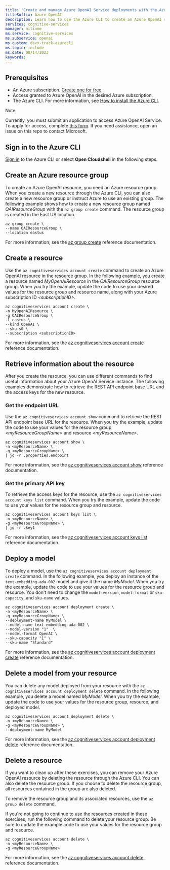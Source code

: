 ```yaml
---
title: 'Create and manage Azure OpenAI Service deployments with the Azure CLI'
titleSuffix: Azure OpenAI
description: Learn how to use the Azure CLI to create an Azure OpenAI resource and manage deployments with the Azure OpenAI Service.
services: cognitive-services
manager: nitinme
ms.service: cognitive-services
ms.subservice: openai
ms.custom: devx-track-azurecli
ms.topic: include
ms.date: 08/14/2023
keywords:
---
```


## Prerequisites

- An Azure subscription. <a href="https://azure.microsoft.com/free/ai-services" target="_blank">Create one for free</a>.
- Access granted to Azure OpenAI in the desired Azure subscription.
- The Azure CLI. For more information, see [How to install the Azure CLI](/cli/azure/install-azure-cli).

> [!NOTE]
> Currently, you must submit an application to access Azure OpenAI Service. To apply for access, complete [this form](https://aka.ms/oai/access). If you need assistance, open an issue on this repo to contact Microsoft.

## Sign in to the Azure CLI

[Sign in](/cli/azure/authenticate-azure-cli) to the Azure CLI or select **Open Cloudshell** in the following steps.

## Create an Azure resource group

To create an Azure OpenAI resource, you need an Azure resource group. When you create a new resource through the Azure CLI, you can also create a new resource group or instruct Azure to use an existing group. The following example shows how to create a new resource group named _OAIResourceGroup_ with the `az group create` command. The resource group is created in the East US location. 

```azurecli-interactive
az group create \
--name OAIResourceGroup \
--location eastus
```

For more information, see the [az group create](/cli/azure/group?view=azure-cli-latest&preserve-view=true#az-group-create) reference documentation.

## Create a resource

Use the `az cognitiveservices account create` command to create an Azure OpenAI resource in the resource group. In the following example, you create a resource named _MyOpenAIResource_ in the _OAIResourceGroup_ resource group. When you try the example, update the code to use your desired values for the resource group and resource name, along with your Azure subscription ID _\<subscriptionID>_.

```azurecli-interactive
az cognitiveservices account create \
-n MyOpenAIResource \
-g OAIResourceGroup \
-l eastus \
--kind OpenAI \
--sku s0 \
--subscription <subscriptionID>
```

For more information, see the [az cognitiveservices account create](/cli/azure/cognitiveservices/account?view=azure-cli-latest&preserve-view=true#az-cognitiveservices-account-create) reference documentation.

## Retrieve information about the resource

After you create the resource, you can use different commands to find useful information about your Azure OpenAI Service instance. The following examples demonstrate how to retrieve the REST API endpoint base URL and the access keys for the new resource.

### Get the endpoint URL

Use the `az cognitiveservices account show` command to retrieve the REST API endpoint base URL for the resource. When you try the example, update the code to use your values for the resource group _\<myResourceGroupName>_ and resource _\<myResourceName>_.

```azurecli-interactive
az cognitiveservices account show \
-n <myResourceName> \
-g <myResourceGroupName> \
| jq -r .properties.endpoint
```

For more information, see the [az cognitiveservices account show](/cli/azure/cognitiveservices/account?view=azure-cli-latest&preserve-view=true#az-cognitiveservices-account-show) reference documentation.


### Get the primary API key

To retrieve the access keys for the resource, use the `az cognitiveservices account keys list` command. When you try the example, update the code to use your values for the resource group and resource.

```azurecli-interactive
az cognitiveservices account keys list \
-n <myResourceName> \
-g <myResourceGroupName> \
| jq -r .key1
```

For more information, see the [az cognitiveservices account keys list](/cli/azure/cognitiveservices/account?view=azure-cli-latest&preserve-view=true#az-cognitiveservices-account-keys-list) reference documentation.

## Deploy a model

To deploy a model, use the `az cognitiveservices account deployment create` command. In the following example, you deploy an instance of the `text-embedding-ada-002` model and give it the name _MyModel_. When you try the example, update the code to use your values for the resource group and resource. You don't need to change the `model-version`, `model-format` or `sku-capacity`, and `sku-name` values. 

```azurecli-interactive
az cognitiveservices account deployment create \
-n <myResourceName> \
-g <myResourceGroupName> \
--deployment-name MyModel \
--model-name text-embedding-ada-002 \
--model-version "1"  \
--model-format OpenAI \
--sku-capacity "1" \
--sku-name "Standard"
```

For more information, see the [az cognitiveservices account deployment create](/cli/azure/cognitiveservices/account/deployment?view=azure-cli-latest&preserve-view=true#az-cognitiveservices-account-deployment-create) reference documentation.

## Delete a model from your resource

You can delete any model deployed from your resource with the `az cognitiveservices account deployment delete` command. In the following example, you delete a model named _MyModel_. When you try the example, update the code to use your values for the resource group, resource, and deployed model. 

```azurecli-interactive
az cognitiveservices account deployment delete \
-n <myResourceName> \
-g <myResourceGroupName> \
--deployment-name MyModel
```

For more information, see the [az cognitiveservices account deployment delete](/cli/azure/cognitiveservices/account/deployment?view=azure-cli-latest&preserve-view=true#az-cognitiveservices-account-deployment-delete) reference documentation.

## Delete a resource

If you want to clean up after these exercises, you can remove your Azure OpenAI resource by deleting the resource through the Azure CLI. You can also delete the resource group. If you choose to delete the resource group, all resources contained in the group are also deleted.

To remove the resource group and its associated resources, use the `az group delete` command.

If you're not going to continue to use the resources created in these exercises, run the following command to delete your resource group. Be sure to update the example code to use your values for the resource group and resource.

```azurecli-interactive
az cognitiveservices account delete \
-n <myResourceName> \
-g <myResourceGroupName>
```

For more information, see the [az cognitiveservices account delete](/cli/azure/cognitiveservices/account/deployment?view=azure-cli-latest&preserve-view=true#az-cognitiveservices-account-delete) reference documentation.
